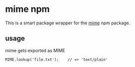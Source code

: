 # mime npm

This is a smart package wrapper for the [mime](https://github.com/broofa/node-mime) npm package.

## usage
mime gets exported as MIME
```
MIME.lookup('file.txt');    // => 'text/plain' 
```
